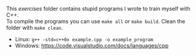 This *exercises* folder contains stupid programs I wrote to train myself with C++.  
To compile the programs you can use `make all` or `make build`. Clean the folder with `make clean`.

- Linux: `g++ -std=c++0x example.cpp -o example_program`
- Windows: https://code.visualstudio.com/docs/languages/cpp

